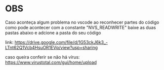 # OBS

Caso aconteça algum problema no vscode ao reconhecer partes do código como pode acontecer com a constante "NVS_READWRITE" baixe as duas pastas abaixo e adcione a pasta do seu código

link: https://drive.google.com/file/d/1G53ckJ6k3_-LTnt62Q1Vcb4HsuOR1EVp/view?usp=sharing

caso queira conferir se não há vírus: https://www.virustotal.com/gui/home/upload
